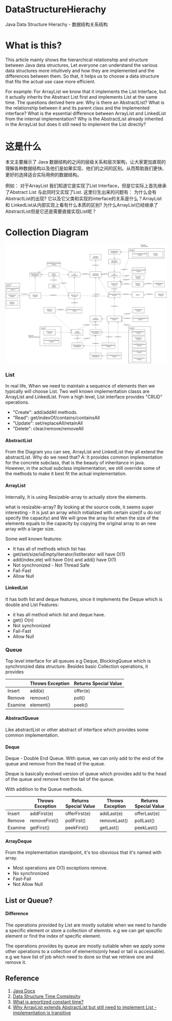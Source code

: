 # DataStructureHierachy
Java Data Structure Hierachy - 数据结构关系结构  


# What is this?  
This article mainly shows the hierarchical relationship and structure between Java data structures, Let everyone can understand the various data structures more intuitively and how they are implemented and the differences between them. So that, it helps us to choose a data structure that fits the actual use case more efficient.  
  
  For example: For ArrayList we know that it implements the List Interface, but it actually inherits the Abstract List first and implements List at the same time. The questions derived here are: Why is there an AbstractList? What is the relationship between it and its parent class and the implemented interface? What is the essential difference between ArrayList and LinkedList from the internal implementation? Why is the AbstractList already inherited in the ArrayList but does it still need to implement the List directly?

# 这是什么  
本文主要展示了 Java 数据结构的之间的层级关系和层次架构，让大家更加直观的理解各种数据结构以及他们是如果实现、他们的之间的区别。从而帮助我们更快、更好的选择适合实际用例的数据结构。    

 例如： 对于ArrayList 我们知道它是实现了List Interface，但是它实际上首先继承了Abstract List 与此同时又实现了List. 这里衍生出来的问题有： 为什么会有AbstractList的出现? 它以及它父类和实现的interface的关系是什么？ArrayList 和 LinkedList从内部实现上看有什么本质的区别?  为什么ArrayList已经继承了AbstractList但是它还是需要直接实现List呢？
   
# Collection Diagram  
![Collection Img](https://github.com/HUAZHEYINy/DataStructureHierachy/blob/master/Collection.png)


### List
In real life, When we need to maintain a sequence of elements then we typically will choose List. Two well known implementation classs are ArrayList and LinkedList. 
From a high level, List interface provides "CRUD" operations. 
   
   * "Create": add/addAll methods.
   * "Read": get/indexOf/contains/containsAll
   * "Update": set/replaceAll/retainAll
   * "Delete": clear/remove/removeAll  
 
#### AbstractList  
From the Diagram you can see, ArrayList and LinkedList they all extend the abstractList. 
 Why do we need that? A: It provides common implementation for the concrete subclass, that is the beauty of inheritance in java.  
 However, in the actual subclass implementation, we still override some of the methods to make it best fit the actual implementation.
   
#### ArrayList  
Internally, It is using Resizable-array to actually store the elements.  
 
what is resizable-array?   By looking at the source code, it seems super interesting - It is just an array which initialized with certain size(if u do not specify the capacity) and We will grow the array list when the size of the elements equals to the capacity by copying the original array to an new array with a larger size.  
  
 Some well known features:  
 
  * It has all of methods which list has
  * get/set/size/isEmpty/iterator/listIterator will have O(1)  
  * add(index,ele) will have O(n) and add() have O(1)
  * Not  synchronized - Not Thread Safe
  * Fail-Fast
  * Allow Null
  
#### LinkedList 
It has both list and deque features, since it implements the Deque which is double and List
Features:  

* it has all method which list and deque have.
* get() O(n)
* Not synchronized
* Fail-Fast    
* Allow Null
 
### Queue   
Top level interface for all queues e.g Deque, BlockingQueue which is synchronzied data structure. 
Besides basic Collection operations, it provides

|                       | Throws Exception | Returns Special Value |
|-----------------------|------------------|-----------------------|
| Insert                | add(e)           | offer(e)              |
| Remove | remove()         | poll()                |
| Examine               | element()        | peek()                |

#### AbstractQueue  
Like abstractList or other abstract of interface which provides some common implementation.  

#### Deque
Deque - Double End Queue. With queue, we can only add to the end of the queue and remove from the head of the queue.    

Deque is basically evolved version of queue which provides add to the head of the queue and remove from the tail of the queue.    

With addition to the Queue methods.

|         | Throws Exception | Returns Special Value | Throws Exception | Returns Special Value |
|---------|------------------|-----------------------|------------------|-----------------------|
| Insert  | addFirst(e)      | offerFirst(e)         | addLast(e)       | offerLast(e)          |
| Remove  | removeFirst()    | pollFirst()           | removeLast()     | pollLast()            |
| Examine | getFirst()       | peekFirst()           | getLast()        | peekLast()            |
  
#### ArrayDeque  
From the implementation standpoint, it's too obsvious that it's named with array.    
* Most operations are O(1) exceptions remove.
* No synchronized
* Fast-Fail
* Not Allow Null
    
## List or Queue?  
#### Difference
The operations provided by List are mostly suitable when we need to handle a specific element or store a collection of elemnts. e.g we can get specific element or find the index of specific element.

The operations provides by queue are mostly sutiable when we apply some other operations to a collection of elements(only head or tail is accessable). e.g we have list of job which need to done so that we retrieve one and remove it.   
  
  ## Reference  
  1. [Java Docs](https://docs.oracle.com/javase/8/docs/api/java/util/Collection.html) 
  2. [Data Structure Time Complexity](https://gist.github.com/psayre23/c30a821239f4818b0709)  
  3. [What is amortized constant time?](https://stackoverflow.com/questions/200384/constant-amortized-time)  
  4. [Why ArrayList extends AbstractList but still need to implement List - implementation is transitive](https://stackoverflow.com/questions/18558536/why-does-arraylist-class-implement-list-as-well-as-extend-abstractlist)
